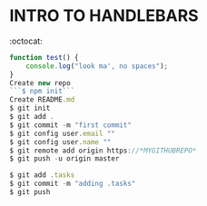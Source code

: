 # INTRO TO HANDLEBARS

:octocat: 

```javascript
function test() {
	console.log("look ma', no spaces");
}
Create new repo
```$ npm init```
Create README.md
$ git init
$ git add .
$ git commit -m "first commit"
$ git config user.email ""
$ git config user.name ""
$ git remote add origin https://*MYGITHUBREPO*
$ git push -u origin master

$ git add .tasks
$ git commit -m "adding .tasks"
$ git push
